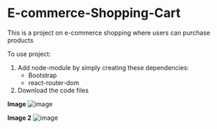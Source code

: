 # E-commerce-Shopping-Cart
This is a project on e-commerce shopping where users can purchase products

To use project:
1) Add node-module by simply creating these dependencies:
     - Bootstrap
     - react-router-dom
2) Download the code files

**Image**
![image](https://github.com/evanjephi/E-commerce-Shopping-Cart/assets/73504127/0d5ac77d-ef41-45ae-9a34-215e90f73efc)


**Image 2**
![image](https://github.com/evanjephi/E-commerce-Shopping-Cart/assets/73504127/ae2baf40-883b-4e23-b2b0-ccf6c1d8d6c8)
